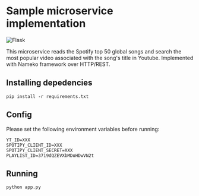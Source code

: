 # Sample microservice implementation

![Flask](https://github.com/github/docs/actions/workflows/flask.yml/badge.svg)

This microservice reads the Spotify top 50 global songs and search the most popular video associated with the song's title in Youtube. Implemented with Nameko framework over HTTP/REST.

## Installing depedencies

```
pip install -r requirements.txt
```

## Config

Please set the following environment variables before running:

```
YT_ID=XXX
SPOTIPY_CLIENT_ID=XXX
SPOTIPY_CLIENT_SECRET=XXX
PLAYLIST_ID=37i9dQZEVXbMDoHDwVN2t
```
## Running 

```
python app.py
```